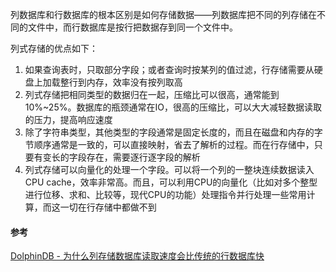 列数据库和行数据库的根本区别是如何存储数据——列数据库把不同的列存储在不同的文件中，而行数据库是按行把数据存到同一个文件中。

列式存储的优点如下：

1. 如果查询表时，只取部分字段；或者查询时按某列的值过滤，行存储需要从硬盘上加载整行到内存，效率没有按列取高
2. 列式存储把相同类型的数据归在一起，压缩比可以很高，通常能到10%~25%。数据库的瓶颈通常在IO，很高的压缩比，可以大大减轻数据读取的压力，提高响应速度
3. 除了字符串类型，其他类型的字段通常是固定长度的，而且在磁盘和内存的字节顺序通常是一致的，可以直接映射，省去了解析的过程。而在行存储中，只要有变长的字段存在，需要逐行逐字段的解析
4. 列式存储可以向量化的处理一个字段。可以将一个列的一整块连续数据读入CPU cache，效率非常高。而且，可以利用CPU的向量化（比如对多个整型进行位移、求和、比较等，现代CPU的功能）处理指令并行处理一些常用计算，而这一切在行存储中都做不到




#### 参考

[DolphinDB - 为什么列存储数据库读取速度会比传统的行数据库快](https://www.zhihu.com/question/29380943/answer/556258418)
